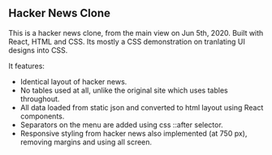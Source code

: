 ## Hacker News Clone

This is a hacker news clone, from the main view on Jun 5th, 2020. Built with React, HTML and CSS. Its mostly a CSS demonstration on tranlating UI designs into CSS.<br>

It features:

- Identical layout of hacker news.
- No tables used at all, unlike the original site which uses tables throughout.
- All data loaded from static json and converted to html layout using React components.
- Separators on the menu are added using css ::after selector.
- Responsive styling from hacker news also implemented (at 750 px), removing margins and using all screen.
